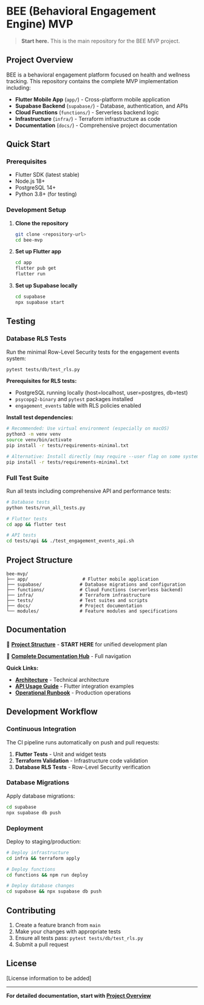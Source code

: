 # BEE (Behavioral Engagement Engine) MVP

> **Start here.** This is the main repository for the BEE MVP project.

## Project Overview

BEE is a behavioral engagement platform focused on health and wellness tracking. This repository contains the complete MVP implementation including:

- **Flutter Mobile App** (`app/`) - Cross-platform mobile application
- **Supabase Backend** (`supabase/`) - Database, authentication, and APIs
- **Cloud Functions** (`functions/`) - Serverless backend logic
- **Infrastructure** (`infra/`) - Terraform infrastructure as code
- **Documentation** (`docs/`) - Comprehensive project documentation

## Quick Start

### Prerequisites
- Flutter SDK (latest stable)
- Node.js 18+
- PostgreSQL 14+
- Python 3.8+ (for testing)

### Development Setup

1. **Clone the repository**
   ```bash
   git clone <repository-url>
   cd bee-mvp
   ```

2. **Set up Flutter app**
   ```bash
   cd app
   flutter pub get
   flutter run
   ```

3. **Set up Supabase locally**
   ```bash
   cd supabase
   npx supabase start
   ```

## Testing

### Database RLS Tests

Run the minimal Row-Level Security tests for the engagement events system:

```bash
pytest tests/db/test_rls.py
```

**Prerequisites for RLS tests:**
- PostgreSQL running locally (host=localhost, user=postgres, db=test)
- `psycopg2-binary` and `pytest` packages installed
- `engagement_events` table with RLS policies enabled

**Install test dependencies:**
```bash
# Recommended: Use virtual environment (especially on macOS)
python3 -m venv venv
source venv/bin/activate
pip install -r tests/requirements-minimal.txt

# Alternative: Install directly (may require --user flag on some systems)
pip install -r tests/requirements-minimal.txt
```

### Full Test Suite

Run all tests including comprehensive API and performance tests:

```bash
# Database tests
python tests/run_all_tests.py

# Flutter tests
cd app && flutter test

# API tests
cd tests/api && ./test_engagement_events_api.sh
```

## Project Structure

```
bee-mvp/
├── app/                    # Flutter mobile application
├── supabase/              # Database migrations and configuration
├── functions/             # Cloud Functions (serverless backend)
├── infra/                 # Terraform infrastructure
├── tests/                 # Test suites and scripts
├── docs/                  # Project documentation
└── modules/               # Feature modules and specifications
```

## Documentation

🎯 **[Project Structure](docs/0_Initial_docs/bee_project_structure.md)** - **START HERE** for unified development plan

📖 **[Complete Documentation Hub](docs/README.md)** - Full navigation

**Quick Links:**
- **[Architecture](docs/0_Initial_docs/bee_mvp_architecture.md)** - Technical architecture
- **[API Usage Guide](docs/2_epic_2_1/implementation/api-usage-guide.md)** - Flutter integration examples
- **[Operational Runbook](docs/2_epic_2_1/docs/operational-runbook.md)** - Production operations

## Development Workflow

### Continuous Integration

The CI pipeline runs automatically on push and pull requests:

1. **Flutter Tests** - Unit and widget tests
2. **Terraform Validation** - Infrastructure code validation  
3. **Database RLS Tests** - Row-Level Security verification

### Database Migrations

Apply database migrations:

```bash
cd supabase
npx supabase db push
```

### Deployment

Deploy to staging/production:

```bash
# Deploy infrastructure
cd infra && terraform apply

# Deploy functions
cd functions && npm run deploy

# Deploy database changes
cd supabase && npx supabase db push
```

## Contributing

1. Create a feature branch from `main`
2. Make your changes with appropriate tests
3. Ensure all tests pass: `pytest tests/db/test_rls.py`
4. Submit a pull request

## License

[License information to be added]

---

**For detailed documentation, start with [Project Overview](docs/0_Initial_docs/project_overview.md)** 